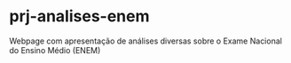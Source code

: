 # prj-analises-enem
Webpage com apresentação de análises diversas sobre o Exame Nacional do Ensino Médio (ENEM)
